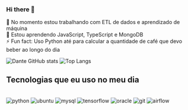 ### Hi there 👋

🔭 No momento estou trabalhando com ETL de dados e aprendizado de máquina <br>
🌱 Estou aprendendo JavaScript, TypeScript e MongoDB <br>
⚡ Fun fact: Uso Python até para calcular a quantidade de café que devo beber ao longo do dia <br>

![Dante GitHub stats](https://github-readme-stats.vercel.app/api?username=dantefleschpereira&show_icons=true&theme=dracula)
![Top Langs](https://github-readme-stats.vercel.app/api/top-langs/?username=dantefleschpereira&hide_progress=true)

## Tecnologias que eu uso no meu dia

<div style="display: inline_block"><br/>
  <img align="center" alt="python" src="https://img.shields.io/badge/Python-14354C?style=for-the-badge&logo=python&logoColor=white" />
  <img align="center" alt="ubuntu" src="https://img.shields.io/badge/Ubuntu-E95420?style=for-the-badge&logo=ubuntu&logoColor=white" />
  <img align="center" alt="mysql" src="https://img.shields.io/badge/MySQL-005C84?style=for-the-badge&logo=mysql&logoColor=white" />
  <img align="center" alt="tensorflow" src="https://img.shields.io/badge/TensorFlow-FF6F00?style=for-the-badge&logo=tensorflow&logoColor=white" />
  <img align="center" alt="oracle" src="https://img.shields.io/badge/Oracle-F80000?style=for-the-badge&logo=Oracle&logoColor=white" />
  <img align="center" alt="git" src="https://img.shields.io/badge/GIT-E44C30?style=for-the-badge&logo=git&logoColor=white" />
  <img align="center" alt="airflow" src="https://img.shields.io/badge/Airflow-017CEE?style=for-the-badge&logo=Apache%20Airflow&logoColor=white" />
</div>

<!--
**dantefleschpereira/dantefleschpereira** is a ✨ _special_ ✨ repository because its `README.md` (this file) appears on your GitHub profile.

Here are some ideas to get you started:

- 🔭 I’m currently working on ... 
- 🌱 I’m currently learning ...JavaScript, TypeScript e MongoDB 
- 👯 I’m looking to collaborate on ...
- 🤔 I’m looking for help with ...
- 💬 Ask me about ...
- 📫 How to reach me: ...
- 😄 Pronouns: ...
- ⚡ Fun fact: ...
-->
